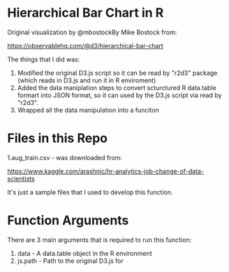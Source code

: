 # Hierarchical Bar Chart in R

Original visualization by @mbostockBy Mike Bostock from:

https://observablehq.com/@d3/hierarchical-bar-chart

The things that I did was:

1. Modified the original D3.js script so it can be read by "r2d3" package (which reads in D3.js and run it in R enviroment)
2. Added the data maniplation steps to convert scturctured R data.table formart into JSON format, so it can used by the D3.js script via read by "r2d3".
3. Wrapped all the data manipulation into a funciton

# Files in this Repo

1.aug_train.csv - was downloaded from:

https://www.kaggle.com/arashnic/hr-analytics-job-change-of-data-scientists

It's just a sample files that I used to develop this function.

# Function Arguments

There are 3 main arguments that is required to run this function:

1. data - A data.table object in the R environment 
2. js.path - Path to the original D3.js for 